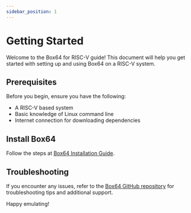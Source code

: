 ```yaml
---
sidebar_position: 1
---
```


# Getting Started

Welcome to the Box64 for RISC-V guide! This document will help you get started with setting up and using Box64 on a RISC-V system.

## Prerequisites

Before you begin, ensure you have the following:
- A RISC-V based system
- Basic knowledge of Linux command line
- Internet connection for downloading dependencies

## Install Box64
Follow the steps at [Box64 Installation Guide](../../../compilation/box64.md).

## Troubleshooting

If you encounter any issues, refer to the [Box64 GitHub repository](https://github.com/ptitSeb/box64) for troubleshooting tips and additional support.

Happy emulating!